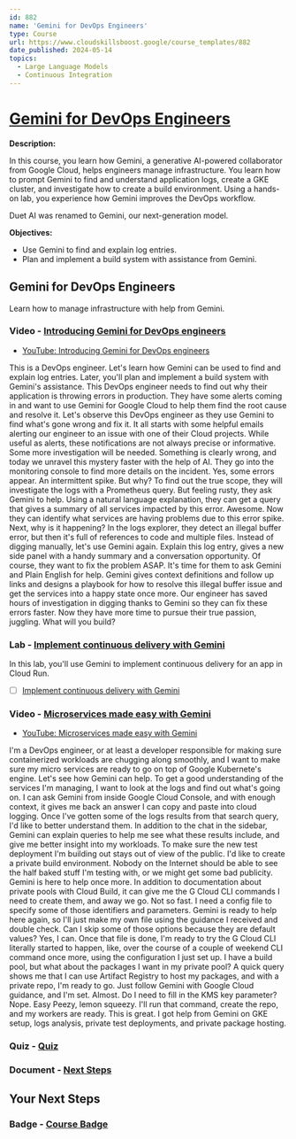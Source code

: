 ```yaml
---
id: 882
name: 'Gemini for DevOps Engineers'
type: Course
url: https://www.cloudskillsboost.google/course_templates/882
date_published: 2024-05-14
topics:
  - Large Language Models
  - Continuous Integration
---
```


# [Gemini for DevOps Engineers](https://www.cloudskillsboost.google/course_templates/882)

**Description:**

In this course, you learn how Gemini, a generative AI-powered collaborator from Google Cloud, helps engineers manage infrastructure. You learn how to prompt Gemini to find and understand application logs, create a GKE cluster, and investigate how to create a build environment. Using a hands-on lab, you experience how Gemini improves the DevOps workflow.

Duet AI was renamed to Gemini, our next-generation model.

**Objectives:**

* Use Gemini to find and explain log entries.
* Plan and implement a build system with assistance from Gemini.

## Gemini for DevOps Engineers

Learn how to manage infrastructure with help from Gemini.

### Video - [Introducing Gemini for DevOps engineers](https://www.cloudskillsboost.google/course_templates/882/video/476336)

* [YouTube: Introducing Gemini for DevOps engineers](https://www.youtube.com/watch?v=aEkcG5CDFTY)

This is a DevOps engineer. Let's learn how Gemini can be used to find and explain log entries. Later, you'll plan and implement a build system with Gemini's assistance. This DevOps engineer needs to find out why their application is throwing errors in production. They have some alerts coming in and want to use Gemini for Google Cloud to help them find the root cause and resolve it. Let's observe this DevOps engineer as they use Gemini to find what's gone wrong and fix it. It all starts with some helpful emails alerting our engineer to an issue with one of their Cloud projects. While useful as alerts, these notifications are not always precise or informative. Some more investigation will be needed. Something is clearly wrong, and today we unravel this mystery faster with the help of AI. They go into the monitoring console to find more details on the incident. Yes, some errors appear. An intermittent spike. But why? To find out the true scope, they will investigate the logs with a Prometheus query. But feeling rusty, they ask Gemini to help. Using a natural language explanation, they can get a query that gives a summary of all services impacted by this error. Awesome. Now they can identify what services are having problems due to this error spike. Next, why is it happening? In the logs explorer, they detect an illegal buffer error, but then it's full of references to code and multiple files. Instead of digging manually, let's use Gemini again. Explain this log entry, gives a new side panel with a handy summary and a conversation opportunity. Of course, they want to fix the problem ASAP. It's time for them to ask Gemini and Plain English for help. Gemini gives context definitions and follow up links and designs a playbook for how to resolve this illegal buffer issue and get the services into a happy state once more. Our engineer has saved hours of investigation in digging thanks to Gemini so they can fix these errors faster. Now they have more time to pursue their true passion, juggling. What will you build?

### Lab - [Implement continuous delivery with Gemini](https://www.cloudskillsboost.google/course_templates/882/labs/476337)

In this lab, you'll use Gemini to implement continuous delivery for an app in Cloud Run.

* [ ] [Implement continuous delivery with Gemini](../labs/Implement-continuous-delivery-with-Gemini.md)

### Video - [Microservices made easy with Gemini](https://www.cloudskillsboost.google/course_templates/882/video/476338)

* [YouTube: Microservices made easy with Gemini](https://www.youtube.com/watch?v=YJAF0M0zfVY)

I'm a DevOps engineer, or at least a developer responsible for making sure containerized workloads are chugging along smoothly, and I want to make sure my micro services are ready to go on top of Google Kubernete's engine. Let's see how Gemini can help. To get a good understanding of the services I'm managing, I want to look at the logs and find out what's going on. I can ask Gemini from inside Google Cloud Console, and with enough context, it gives me back an answer I can copy and paste into cloud logging. Once I've gotten some of the logs results from that search query, I'd like to better understand them. In addition to the chat in the sidebar, Gemini can explain queries to help me see what these results include, and give me better insight into my workloads. To make sure the new test deployment I'm building out stays out of view of the public. I'd like to create a private build environment. Nobody on the Internet should be able to see the half baked stuff I'm testing with, or we might get some bad publicity. Gemini is here to help once more. In addition to documentation about private pools with Cloud Build, it can give me the G Cloud CLI commands I need to create them, and away we go. Not so fast. I need a config file to specify some of those identifiers and parameters. Gemini is ready to help here again, so I'll just make my own file using the guidance I received and double check. Can I skip some of those options because they are default values? Yes, I can. Once that file is done, I'm ready to try the G Cloud CLI literally started to happen, like, over the course of a couple of weekend CLI command once more, using the configuration I just set up. I have a build pool, but what about the packages I want in my private pool? A quick query shows me that I can use Artifact Registry to host my packages, and with a private repo, I'm ready to go. Just follow Gemini with Google Cloud guidance, and I'm set. Almost. Do I need to fill in the KMS key parameter? Nope. Easy Peezy, lemon squeezy. I'll run that command, create the repo, and my workers are ready. This is great. I got help from Gemini on GKE setup, logs analysis, private test deployments, and private package hosting.

### Quiz - [Quiz](https://www.cloudskillsboost.google/course_templates/882/quizzes/476339)

### Document - [Next Steps](https://www.cloudskillsboost.google/course_templates/882/documents/476340)

## Your Next Steps

### Badge - [Course Badge](https://www.cloudskillsboost.google)
